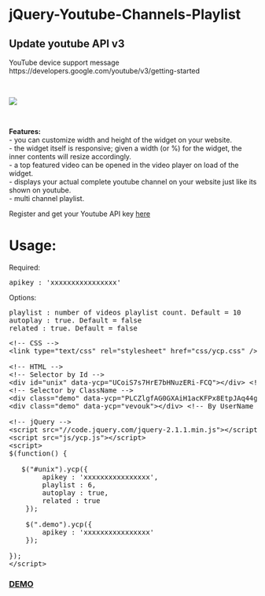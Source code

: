 jQuery-Youtube-Channels-Playlist
================================
<h2>Update youtube API v3</h2>
<p>YouTube device support message<br>
https://developers.google.com/youtube/v3/getting-started</p><br>
<p><img src="http://i.imgur.com/UISPijY.jpg"/></p><br>
<p><b>Features:</b><br>
- you can customize width and height of the widget on your website.<br>
- the widget itself is responsive; given a width (or %) for the widget, the inner contents will resize accordingly.<br>
- a top featured video can be opened in the video player on load of the widget.<br>
- displays your actual complete youtube channel on your website just like its shown on youtube.<br>
- multi channel playlist.</p>

<p>Register and get your Youtube API key <a href="https://code.google.com/apis/console" target="_blank">here</a></p>

<h1>Usage:</h1>

<p>Required:</p>
<pre>apikey : 'xxxxxxxxxxxxxxxx'</pre>
<p>Options:</p>
<pre>playlist : number of videos playlist count. Default = 10
autoplay : true. Default = false
related : true. Default = false</pre>

<pre>&lt;!-- CSS --&gt;
&lt;link type="text/css" rel="stylesheet" href="css/ycp.css" /&gt;

&lt;!-- HTML --&gt;
&lt;!-- Selector by Id --&gt;
&lt;div id="unix" data-ycp="UCoiS7s7HrE7bHNuzERi-FCQ"&gt;&lt;/div&gt; &lt;!-- By ChannelId --&gt;
&lt;!-- Selector by ClassName --&gt;
&lt;div class="demo" data-ycp="PLCZlgfAG0GXAiH1acKFPx8EtpJAq44gjP"&gt;&lt;/div&gt; &lt;!-- By PlayListId --&gt;
&lt;div class="demo" data-ycp="vevouk"&gt;&lt;/div&gt; &lt;!-- By UserName --&gt;

&lt;!-- jQuery --&gt;
&lt;script src="//code.jquery.com/jquery-2.1.1.min.js"&gt;&lt;/script&gt;
&lt;script src="js/ycp.js"&gt;&lt;/script&gt;
&lt;script&gt;
$(function() {
        
   $("#unix").ycp({
        apikey : 'xxxxxxxxxxxxxxxx',
        playlist : 6,
        autoplay : true,
        related : true
    });
			
    $(".demo").ycp({
        apikey : 'xxxxxxxxxxxxxxxx'
    });
            
});
&lt;/script&gt;</pre>
</p>

<h3><a href="http://ibacor.com/demo/jquery-youtube-channels-playlist/">DEMO</a></h3>
